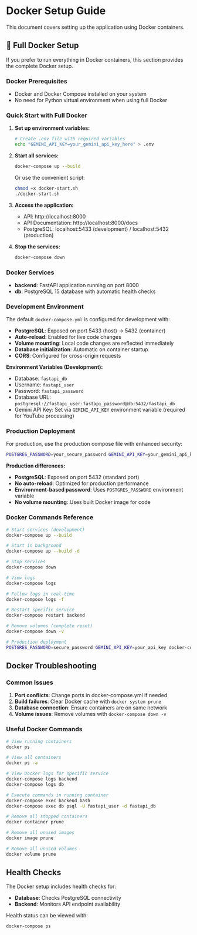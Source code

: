 # Docker Setup Guide

This document covers setting up the application using Docker containers.

## 🐳 Full Docker Setup

If you prefer to run everything in Docker containers, this section provides the complete Docker setup.

### Docker Prerequisites
- Docker and Docker Compose installed on your system
- No need for Python virtual environment when using full Docker

### Quick Start with Full Docker

1. **Set up environment variables:**
   ```bash
   # Create .env file with required variables
   echo "GEMINI_API_KEY=your_gemini_api_key_here" > .env
   ```

2. **Start all services:**
   ```bash
   docker-compose up --build
   ```

   Or use the convenient script:
   ```bash
   chmod +x docker-start.sh
   ./docker-start.sh
   ```

2. **Access the application:**
   - API: http://localhost:8000
   - API Documentation: http://localhost:8000/docs
   - PostgreSQL: localhost:5433 (development) / localhost:5432 (production)

3. **Stop the services:**
   ```bash
   docker-compose down
   ```

### Docker Services

- **backend**: FastAPI application running on port 8000
- **db**: PostgreSQL 15 database with automatic health checks

### Development Environment

The default `docker-compose.yml` is configured for development with:

- **PostgreSQL**: Exposed on port 5433 (host) → 5432 (container)
- **Auto-reload**: Enabled for live code changes
- **Volume mounting**: Local code changes are reflected immediately
- **Database initialization**: Automatic on container startup
- **CORS**: Configured for cross-origin requests

**Environment Variables (Development):**
- Database: `fastapi_db`
- Username: `fastapi_user`
- Password: `fastapi_password`
- Database URL: `postgresql://fastapi_user:fastapi_password@db:5432/fastapi_db`
- Gemini API Key: Set via `GEMINI_API_KEY` environment variable (required for YouTube processing)

### Production Deployment

For production, use the production compose file with enhanced security:

```bash
POSTGRES_PASSWORD=your_secure_password GEMINI_API_KEY=your_gemini_api_key docker-compose -f docker-compose.prod.yml up --build -d
```

**Production differences:**
- **PostgreSQL**: Exposed on port 5432 (standard port)
- **No auto-reload**: Optimized for production performance
- **Environment-based password**: Uses `POSTGRES_PASSWORD` environment variable
- **No volume mounting**: Uses built Docker image for code

### Docker Commands Reference

```bash
# Start services (development)
docker-compose up --build

# Start in background
docker-compose up --build -d

# Stop services
docker-compose down

# View logs
docker-compose logs

# Follow logs in real-time
docker-compose logs -f

# Restart specific service
docker-compose restart backend

# Remove volumes (complete reset)
docker-compose down -v

# Production deployment
POSTGRES_PASSWORD=secure_password GEMINI_API_KEY=your_api_key docker-compose -f docker-compose.prod.yml up --build -d
```

## Docker Troubleshooting

### Common Issues

1. **Port conflicts**: Change ports in docker-compose.yml if needed
2. **Build failures**: Clear Docker cache with `docker system prune`
3. **Database connection**: Ensure containers are on same network
4. **Volume issues**: Remove volumes with `docker-compose down -v`

### Useful Docker Commands

```bash
# View running containers
docker ps

# View all containers
docker ps -a

# View Docker logs for specific service
docker-compose logs backend
docker-compose logs db

# Execute commands in running container
docker-compose exec backend bash
docker-compose exec db psql -U fastapi_user -d fastapi_db

# Remove all stopped containers
docker container prune

# Remove all unused images
docker image prune

# Remove all unused volumes
docker volume prune
```

## Health Checks

The Docker setup includes health checks for:

- **Database**: Checks PostgreSQL connectivity
- **Backend**: Monitors API endpoint availability

Health status can be viewed with:
```bash
docker-compose ps
```
